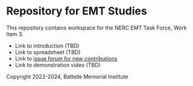 # Repository for EMT Studies 

This repository contains workspace for the NERC EMT Task Force, Work Item 3.

- Link to introduction (TBD)
- Link to spreadsheet (TBD)
- Link to [issue forum for new contributions](https://github.com/pnnl/i2x/issues/25)
- Link to demonstration video (TBD)

Copyright 2022-2024, Battelle Memorial Institute

